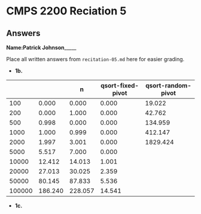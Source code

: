 # CMPS 2200 Reciation 5
## Answers

**Name:**__________Patrick Johnson_______________


Place all written answers from `recitation-05.md` here for easier grading.







- **1b.**

|        |         |       n |   qsort-fixed-pivot |   qsort-random-pivot |
|--------|---------|---------|---------------------|----------------------|
|    100 |   0.000 |   0.000 |               0.000 |               19.022 |
|    200 |   0.000 |   1.000 |               0.000 |               42.762 |
|    500 |   0.998 |   0.000 |               0.000 |              134.959 |
|   1000 |   1.000 |   0.999 |               0.000 |              412.147 |
|   2000 |   1.997 |   3.001 |               0.000 |             1829.424 |
|   5000 |   5.517 |   7.000 |               0.000 |                      |
|  10000 |  12.412 |  14.013 |               1.001 |                      |
|  20000 |  27.013 |  30.025 |               2.359 |                      |
|  50000 |  80.145 |  87.833 |               5.536 |                      |
| 100000 | 186.240 | 228.057 |              14.541 |                      |


- **1c.**










